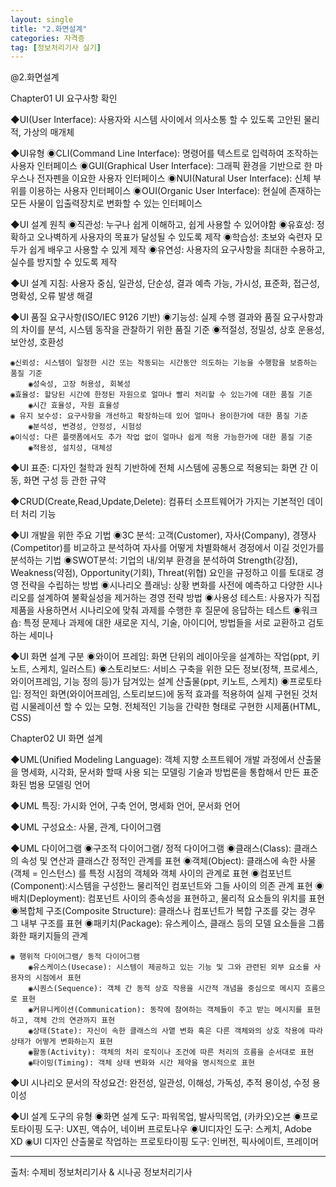 ```yaml
---
layout: single
title: "2.화면설계"
categories: 자격증
tag: [정보처리기사 실기]
---
```




@2.화면설계

Chapter01 UI 요구사항 확인

◆UI(User Interface): 사용자와 시스템 사이에서 의사소통 할 수 있도록 고안된 물리적, 가상의 매개체

◆UI유형
	◉CLI(Command Line Interface): 명령어를 텍스트로 입력하여 조작하는 사용자 인터페이스
	◉GUI(Graphical User Interface): 그래픽 환경을 기반으로 한 마우스나 전자펜을 이요한 사용자 인터페이스
	◉NUI(Natural User Interface): 신체 부위를 이용하는 사용자 인터페이스
	◉OUI(Organic User Interface): 현실에 존재하는 모든 사물이 입출력장치로 변화할 수 있는 인터페이스

◆UI 설계 원칙
	◉직관성: 누구나 쉽게 이해하고, 쉽게 사용할 수 있어야함
	◉유효성: 정확하고 오나벽하게 사용자의 목표가 달성될 수 있도록 제작
	◉학습성: 초보와 숙련자 모두가 쉽게 배우고 사용할 수 있게 제작
	◉유연성: 사용자의 요구사항을 최대한 수용하고, 실수를 방지할 수 있도록 제작

◆UI 설계 지침: 사용자 중심, 일관성, 단순성, 결과 예측 가능, 가시성, 표준화, 접근성, 명확성, 오류 발생 해결

◆UI 품질 요구사항(ISO/IEC 9126 기반)
	◉기능성: 실제 수행 결과와 품질 요구사항과의 차이를 분석, 시스템 동작을 관찰하기 위한 품질 기준
		◉적절성, 정밀성, 상호 운용성, 보안성, 호환성

	◉신뢰성: 시스템이 일정한 시간 또는 작동되는 시간동안 의도하는 기능을 수행함을 보증하는 품질 기준
		◉성숙성, 고장 허용성, 회복성
	◉효율성: 할당된 시간에 한정된 자원으로 얼마나 빨리 처리할 수 있는가에 대한 품질 기준
		◉시간 효율성, 자원 효율성
	◉ 유지 보수성: 요구사항을 개선하고 확장하는데 있어 얼마나 용이한가에 대한 품질 기준
		◉분석성, 변경성, 안정성, 시험성
	◉이식성: 다른 플랫폼에서도 추가 작업 없이 얼마나 쉽게 적용 가능한가에 대한 품질 기준
		◉적용성, 설치성, 대체성

◆UI 표준: 디자인 철학과 원칙 기반하에 전체 시스템에 공통으로 적용되는 화면 간 이동, 화면 구성 등 관한 규약

◆CRUD(Create,Read,Update,Delete): 컴퓨터 소프트웨어가 가지는 기본적인 데이터 처리 기능

◆UI 개발을 위한 주요 기법
	◉3C 분석: 고객(Customer), 자사(Company), 경쟁사(Competitor)를 비교하고 분석하여 자사를 어떻게 차별화해서
		경정에서 이길 것인가를 분석하는 기법
	◉SWOT분석: 기업의 내/외부 환경을 분석하여 Strength(강점), Weakness(약점), Opportunity(기회), Threat(위협) 요인을
		규정하고 이를 토대로 경영 전략을 수립하는 방법
	◉시나리오 플래닝: 상황 변화를 사전에 예측하고 다양한 시나리오를 설계하여 불확실성을 제거하는 경영 전략 방법
	◉사용성 테스트: 사용자가 직접 제품을 사용하면서 시나리오에 맞춰 과제를 수행한 후 질문에 응답하는 테스트
	◉워크숍: 특정 문제나 과제에 대한 새로운 지식, 기술, 아이디어, 방법들을 서로 교환하고 검토하는 세미나

◆UI 화면 설계 구분
	◉와이어 프레임: 화면 단위의 레이아웃을 설계하는 작업(ppt, 키노트, 스케치, 일러스트)
	◉스토리보드: 서비스 구축을 위한 모든 정보(정책, 프로세스, 와이어프레임, 기능 정의 등)가 담겨있는 설계 산출물(ppt, 키노트, 스케치)
	◉프로토타입: 정적인 화면(와이어프레임, 스토리보드)에 동적 효과를 적용하여 실제 구현된 것처럼 시물레이션 할 수 있는 모형.
		전체적인 기능을 간략한 형태로 구현한 시제품(HTML, CSS)

Chapter02 UI 화면 설계

◆UML(Unified Modeling Language): 객체 지향 소프트웨어 개발 과정에서 산출물을 명세화, 시각화, 문서화 할때 사용
	되는 모델링 기술과 방법론을 통합해서 만든 표준화된 범용 모델링 언어

◆UML 특징: 가시화 언어, 구축 언어, 명세화 언어, 문서화 언어

◆UML 구성요소: 사물, 관계, 다이어그램

◆UML 다이어그램
	◉구조적 다이어그램/ 정적 다이어그램
		◉클래스(Class): 클래스의 속성 및 연산과 클래스간 정적인 관계를 표현
		◉객체(Object): 클래스에 속한 사물(객체 = 인스턴스) 를 특정 시점의 객체와 객체 사이의 관계로 표현
		◉컴포넌트(Component):시스템을 구성한느 물리적인 컴포넌트와 그들 사이의 의존 관계 표현
		◉배치(Deployment): 컴포넌트 사이의 종속성을 표현하고, 물리적 요소들의 위치를 표현
		◉복합체 구조(Composite Structure): 클래스나 컴포넌트가 복합 구조를 갖는 경우 그 내부 구조를 표현
		◉패키치(Package): 유스케이스, 클래스 등의 모델 요소들을 그룹화한 패키지들의 관계

	◉ 행위적 다이어그램/ 동적 다이어그램
		◉유스케이스(Usecase): 시스템이 제공하고 있는 기능 및 그와 관련된 외부 요소를 사용자의 시점에서 표현
		◉시퀀스(Sequence): 객체 간 동적 상호 작용을 시간적 개념을 중심으로 메시지 흐름으로 표현
		◉커뮤니케이션(Communication): 동작에 참여하는 객체들이 주고 받는 메시지를 표현하고, 객체 간의 연관까지 표현
		◉상태(State): 자신이 속한 클래스의 사앹 변화 혹은 다른 객체와의 상호 작용에 따라 상태가 어떻게 변화하는지 표현
		◉활동(Activity): 객체의 처리 로직이나 조건에 따른 처리의 흐름을 순서대로 표현
		◉타이밍(Timing): 객체 상태 변화와 시간 제약을 명시적으로 표현

◆UI 시나리오 문서의 작성요건: 완전성, 일관성, 이해성, 가독성, 추적 용이성, 수정 용이성

◆UI 설계 도구의 유형
	◉화면 설계 도구: 파워목업, 발사믹목업, (카카오)오븐
	◉프로토타이핑 도구: UX핀, 액슈어, 네이버 프로토나우
	◉UI디자인 도구: 스케치, Adobe XD
	◉UI 디자인 산출물로 작업하는 프로토타이핑 도구: 인버전, 픽사에이트, 프레이머











<hr />

출처: 수제비 정보처리기사 & 시나공 정보처리기사